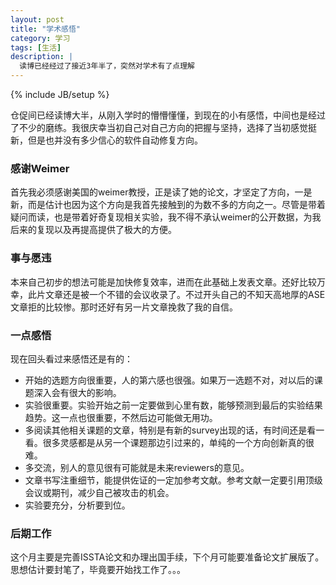 ```yaml
---
layout: post
title: "学术感悟"
category: 学习
tags: [生活]
description: |
  读博已经经过了接近3年半了，突然对学术有了点理解
---
```

{% include JB/setup %}

   仓促间已经读博大半，从刚入学时的懵懵懂懂，到现在的小有感悟，中间也是经过了不少的磨练。我很庆幸当初自己对自己方向的把握与坚持，选择了当初感觉挺新，但是也并没有多少信心的软件自动修复方向。

###  感谢Weimer
   首先我必须感谢美国的weimer教授，正是读了她的论文，才坚定了方向，一是新，而是估计也因为这个方向是我首先接触到的为数不多的方向之一。尽管是带着疑问而读，也是带着好奇复现相关实验，我不得不承认weimer的公开数据，为我后来的复现以及再提高提供了极大的方便。
###  事与愿违
   本来自己初步的想法可能是加快修复效率，进而在此基础上发表文章。还好比较万幸，此片文章还是被一个不错的会议收录了。不过开头自己的不知天高地厚的ASE文章拒的比较惨。那时还好有另一片文章挽救了我的自信。
### 一点感悟
   现在回头看过来感悟还是有的：
   + 开始的选题方向很重要，人的第六感也很强。如果万一选题不对，对以后的课题深入会有很大的影响。
   + 实验很重要。实验开始之前一定要做到心里有数，能够预测到最后的实验结果趋势。这一点也很重要，不然后边可能做无用功。
   + 多阅读其他相关课题的文章，特别是有新的survey出现的话，有时间还是看一看。很多灵感都是从另一个课题那边引过来的，单纯的一个方向创新真的很难。
   + 多交流，别人的意见很有可能就是未来reviewers的意见。
   + 文章书写注重细节，能提供佐证的一定加参考文献。参考文献一定要引用顶级会议或期刊，减少自己被攻击的机会。
   + 实验要充分，分析要到位。
### 后期工作
   这个月主要是完善ISSTA论文和办理出国手续，下个月可能要准备论文扩展版了。思想估计要封笔了，毕竟要开始找工作了。。。
